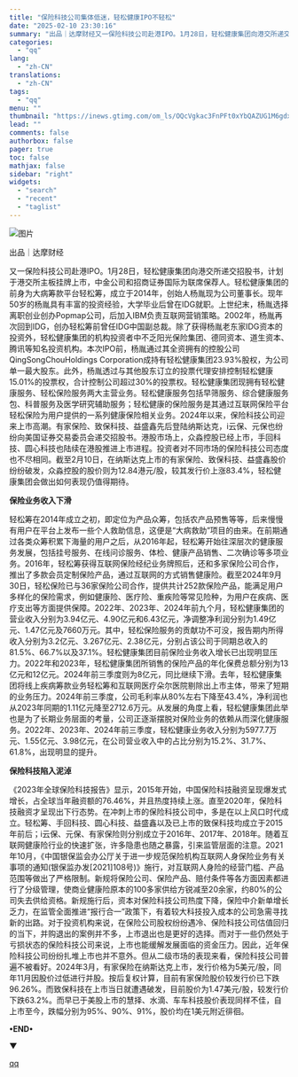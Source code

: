 ```yaml
---
title: "保险科技公司集体低迷，轻松健康IPO不轻松"
date: "2025-02-10 23:30:16"
summary: "出品｜达摩财经又一保险科技公司赴港IPO。1月28日，轻松健康集团向港交所递交招股书，计划于港交所主..."
categories:
  - "qq"
lang:
  - "zh-CN"
translations:
  - "zh-CN"
tags:
  - "qq"
menu: ""
thumbnail: "https://inews.gtimg.com/om_ls/OQcVgkac3FnPFt0xYbQAZUG1M6gdxi6ZuE-vFbPSOFjScAA_640360/0"
lead: ""
comments: false
authorbox: false
pager: true
toc: false
mathjax: false
sidebar: "right"
widgets:
  - "search"
  - "recent"
  - "taglist"
---
```


![图片](https://inews.gtimg.com/om_bt/O0om0825640A2tPAGp5nByrixFgk864RXlKjp5v9GS43sAA/641)

出品｜达摩财经

又一保险科技公司赴港IPO。1月28日，轻松健康集团向港交所递交招股书，计划于港交所主板挂牌上市，中金公司和招商证券国际为联席保荐人。轻松健康集团的前身为大病筹款平台轻松筹，成立于2014年，创始人杨胤现为公司董事长。现年50岁的杨胤具有丰富的投资经验，大学毕业后曾在IDG就职。上世纪末，杨胤选择离职创业创办Popmap公司，后加入IBM负责互联网营销策略。2002年，杨胤再次回到IDG，创办轻松筹前曾任IDG中国副总裁。除了获得杨胤老东家IDG资本的投资外，轻松健康集团的机构投资者中不乏阳光保险集团、德同资本、道生资本、腾讯等知名投资机构。本次IPO前，杨胤通过其全资拥有的控股公司QingSongChouHoldings Corporation成持有轻松健康集团23.93%股权，为公司单一最大股东。此外，杨胤透过与其他股东订立的投票代理安排控制轻松健康15.01%的投票权，合计控制公司超过30%的投票权。轻松健康集团现拥有轻松健康服务、轻松保险服务两大主营业务。轻松健康服务包括早筛服务、综合健康服务包、科普服务及医学研究辅助服务；轻松健康的保险服务是其通过互联网保险平台轻松保险为用户提供的一系列健康保险相关业务。2024年以来，保险科技公司迎来上市高潮。有家保险、致保科技、益盛鑫先后登陆纳斯达克，i云保、元保也纷纷向美国证券交易委员会递交招股书。港股市场上，众淼控股已经上市，手回科技、圆心科技也陆续在港股推进上市进程。投资者对不同市场的保险科技公司态度也不尽相同。截至2月10日，在纳斯达克上市的有家保险、致保科技、益盛鑫股价纷纷破发，众淼控股的股价则为12.84港元/股，较其发行价上涨83.4%，轻松健康集团会做出如何表现仍值得期待。

**保险业务收入下滑**

轻松筹在2014年成立之初，即定位为产品众筹，包括农产品预售等等，后来慢慢有用户在平台上发布一些个人救助信息，这便是“大病救助”项目的由来。在前期通过各类众筹积累下海量的用户之后，从2016年起，轻松筹开始往深层次的健康服务发展，包括挂号服务、在线问诊服务、体检、健康产品销售、二次确诊等多项业务。2016年，轻松筹获得互联网保险经纪业务牌照后，还和多家保险公司合作，推出了多款会员定制保险产品，通过互联网的方式销售健康险。截至2024年9月30日，轻松保险已与36家保险公司合作，提供共计252款保险产品，能满足用户多样化的保险需求，例如健康险、医疗险、重疾险等常见险种，为用户在疾病、医疗支出等方面提供保障。2022年、2023年、2024年前九个月，轻松健康集团的营业收入分别为3.94亿元、4.90亿元和6.43亿元，净调整净利润分别为1.49亿元、1.47亿元及7660万元。其中，轻松保险服务的贡献功不可没，报告期内所得收入分别为3.2亿元、3.267亿元、2.38亿元，分别占该公司于同期总收入的81.5%、66.7%以及37.1%。轻松健康集团目前保险业务收入增长已出现明显压力。2022年和2023年，轻松健康集团所销售的保险产品的年化保费总额分别为13亿元和12亿元。2024年前三季度则为8亿元，同比继续下滑。去年，轻松健康集团将线上疾病筹款业务轻松筹和互联网医疗朵尔医院剔除出上市主体，带来了短期的业务压力。2024年前三季度，公司毛利率从80%左右下降至43.4%，净利润也从2023年同期的1.11亿元降至2712.6万元。从发展的角度上看，轻松健康集团此举也是为了长期业务层面的考量，公司正逐渐摆脱对保险业务的依赖从而深化健康服务。2022年、2023年、2024年前三季度，轻松健康业务收入分别为5977.7万元、1.55亿元、3.98亿元，在公司营业收入中的占比分别为15.2%、31.7%、61.8%，出现明显的提升。

**保险科技陷入泥淖**

《2023年全球保险科技报告》显示，2015年开始，中国保险科技融资呈现爆发式增长，占全球当年融资额的76.46%，并且热度持续上涨。直至2020年，保险科技融资才呈现出下行态势。在冲刺上市的保险科技公司中，多是在以上风口时代成立。轻松筹、手回科技、圆心科技、益盛鑫以及已上市的致保科技均成立于2015年前后；i云保、元保、有家保险则分别成立于2016年、2017年、2018年。随着互联网健康险行业的快速扩张，许多隐患也随之暴露，引来监管层面的注意。2021年10月，《中国银保监会办公厅关于进一步规范保险机构互联网人身保险业务有关事项的通知(银保监办发[2021]108号)》施行，对互联网人身险的经营门槛、产品范围等做出了严格限制。新规将保险公司、保险产品、赔付条件等各方面因素都进行了分级管理，使商业健康险原本的100多家供给方锐减至20余家，约80%的公司失去供给资格。新规施行后，资本对保险科技公司热度下降，保险中介新单增长乏力，在监管全面推进“报行合一”政策下，有着较大科技投入成本的公司急需寻找新的出路。对于投资机构来说，在保险公司股权纷纷遇冷、保险科技公司估值回归的当下，并购退出的案例并不多，上市退出也是更好的选择。而对于一些仍然处于亏损状态的保险科技公司来说，上市也能缓解发展面临的资金压力。因此，近年保险科技公司纷纷扎堆上市也并不意外。但从二级市场的表现来看，保险科技公司普遍不被看好。2024年3月，有家保险在纳斯达克上市，发行价格为5美元/股，同年11月因股价过低进行并股。按后复权计算，目前有家保险股价较发行价已下跌96.26%。而致保科技在上市当日就遭遇破发，目前股价为1.47美元/股，较发行价下跌63.2%。而早已于美股上市的慧择、水滴、车车科技股价表现同样不佳，自上市至今，跌幅分别为95%、90%、91%，股价均在1美元附近徘徊。

**•END•**

▼

[qq](https://new.qq.com/rain/a/20250210A08YM900)
